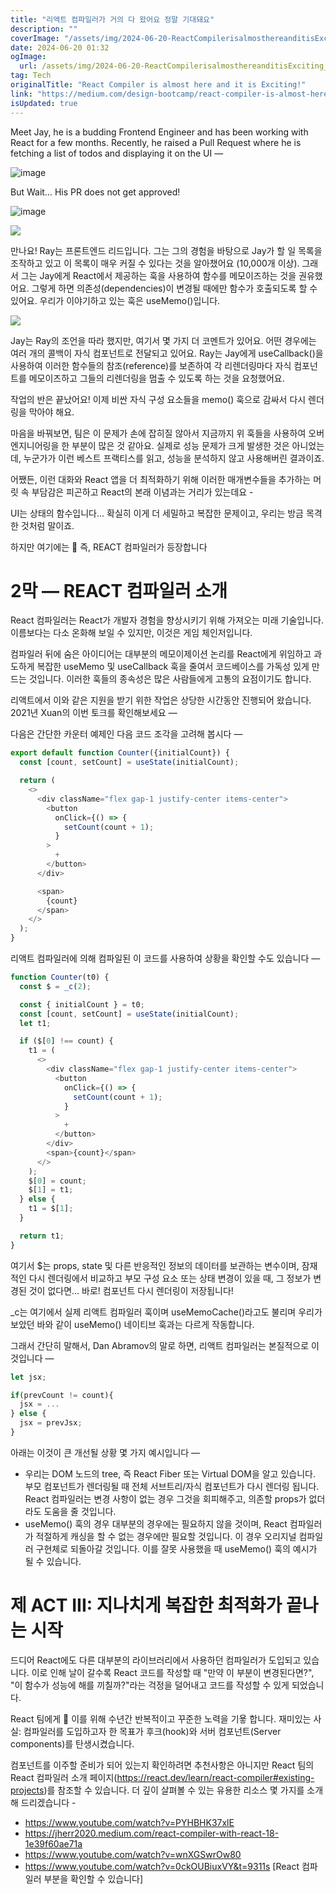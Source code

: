 ```yaml
---
title: "리액트 컴파일러가 거의 다 왔어요 정말 기대돼요"
description: ""
coverImage: "/assets/img/2024-06-20-ReactCompilerisalmosthereanditisExciting_0.png"
date: 2024-06-20 01:32
ogImage:
  url: /assets/img/2024-06-20-ReactCompilerisalmosthereanditisExciting_0.png
tag: Tech
originalTitle: "React Compiler is almost here and it is Exciting!"
link: "https://medium.com/design-bootcamp/react-compiler-is-almost-here-and-it-is-exciting-758ec51d45af"
isUpdated: true
---
```


Meet Jay, he is a budding Frontend Engineer and has been working with React for a few months. Recently, he raised a Pull Request where he is fetching a list of todos and displaying it on the UI —

![image](/assets/img/2024-06-20-ReactCompilerisalmosthereanditisExciting_0.png)

But Wait… His PR does not get approved!

![image](/assets/img/2024-06-20-ReactCompilerisalmosthereanditisExciting_1.png)

<!-- seedividend - 사각형 -->

<ins class="adsbygoogle"
     style="display:block"
     data-ad-client="ca-pub-4877378276818686"
     data-ad-slot="1898504329"
     data-ad-format="auto"
     data-full-width-responsive="true"></ins>

<script>
     (adsbygoogle = window.adsbygoogle || []).push({});
</script>

<img src="/assets/img/2024-06-20-ReactCompilerisalmosthereanditisExciting_2.png" />

만나요! Ray는 프론트엔드 리드입니다. 그는 그의 경험을 바탕으로 Jay가 할 일 목록을 조작하고 있고 이 목록이 매우 커질 수 있다는 것을 알아챘어요 (10,000개 이상). 그래서 그는 Jay에게 React에서 제공하는 훅을 사용하여 함수를 메모이즈하는 것을 권유했어요. 그렇게 하면 의존성(dependencies)이 변경될 때에만 함수가 호출되도록 할 수 있어요. 우리가 이야기하고 있는 훅은 useMemo()입니다.

<img src="/assets/img/2024-06-20-ReactCompilerisalmosthereanditisExciting_3.png" />

Jay는 Ray의 조언을 따라 했지만, 여기서 몇 가지 더 코멘트가 있어요. 어떤 경우에는 여러 개의 콜백이 자식 컴포넌트로 전달되고 있어요. Ray는 Jay에게 useCallback()을 사용하여 이러한 함수들의 참조(reference)를 보존하여 각 리렌더링마다 자식 컴포넌트를 메모이즈하고 그들의 리렌더링을 멈출 수 있도록 하는 것을 요청했어요.

<!-- seedividend - 사각형 -->

<ins class="adsbygoogle"
     style="display:block"
     data-ad-client="ca-pub-4877378276818686"
     data-ad-slot="1898504329"
     data-ad-format="auto"
     data-full-width-responsive="true"></ins>

<script>
     (adsbygoogle = window.adsbygoogle || []).push({});
</script>

작업의 반은 끝났어요! 이제 비싼 자식 구성 요소들을 memo() 훅으로 감싸서 다시 렌더링을 막아야 해요.

마음을 바꿔보면, 팀은 이 문제가 손에 잡히질 않아서 지금까지 위 훅들을 사용하여 오버엔지니어링을 한 부분이 많은 것 같아요. 실제로 성능 문제가 크게 발생한 것은 아니었는데, 누군가가 이런 베스트 프랙티스를 읽고, 성능을 분석하지 않고 사용해버린 결과이죠.

어쨌든, 이런 대화와 React 앱을 더 최적화하기 위해 이러한 매개변수들을 추가하는 머릿 속 부담감은 피곤하고 React의 본래 이념과는 거리가 있는데요 -

UI는 상태의 함수입니다... 확실히 이게 더 세밀하고 복잡한 문제이고, 우리는 방금 목격한 것처럼 말이죠.

<!-- seedividend - 사각형 -->

<ins class="adsbygoogle"
     style="display:block"
     data-ad-client="ca-pub-4877378276818686"
     data-ad-slot="1898504329"
     data-ad-format="auto"
     data-full-width-responsive="true"></ins>

<script>
     (adsbygoogle = window.adsbygoogle || []).push({});
</script>

하지만 여기에는 🚀 즉, REACT 컴파일러가 등장합니다

# 2막 — REACT 컴파일러 소개

React 컴파일러는 React가 개발자 경험을 향상시키기 위해 가져오는 미래 기술입니다. 이름보다는 다소 온화해 보일 수 있지만, 이것은 게임 체인저입니다.

컴파일러 뒤에 숨은 아이디어는 대부분의 메모이제이션 논리를 React에게 위임하고 과도하게 복잡한 useMemo 및 useCallback 훅을 줄여서 코드베이스를 가독성 있게 만드는 것입니다. 이러한 훅들의 종속성은 많은 사람들에게 고통의 요점이기도 합니다.

<!-- seedividend - 사각형 -->

<ins class="adsbygoogle"
     style="display:block"
     data-ad-client="ca-pub-4877378276818686"
     data-ad-slot="1898504329"
     data-ad-format="auto"
     data-full-width-responsive="true"></ins>

<script>
     (adsbygoogle = window.adsbygoogle || []).push({});
</script>

리액트에서 이와 같은 지원을 받기 위한 작업은 상당한 시간동안 진행되어 왔습니다. 2021년 Xuan의 이번 토크를 확인해보세요 —

다음은 간단한 카운터 예제인 다음 코드 조각을 고려해 봅시다 —

```js
export default function Counter({initialCount}) {
  const [count, setCount] = useState(initialCount);

  return (
    <>
      <div className="flex gap-1 justify-center items-center">
        <button
          onClick={() => {
            setCount(count + 1);
          }
        >
          +
        </button>
      </div>

      <span>
        {count}
      </span>
    </>
  );
}
```

리액트 컴파일러에 의해 컴파일된 이 코드를 사용하여 상황을 확인할 수도 있습니다 —

<!-- seedividend - 사각형 -->

<ins class="adsbygoogle"
     style="display:block"
     data-ad-client="ca-pub-4877378276818686"
     data-ad-slot="1898504329"
     data-ad-format="auto"
     data-full-width-responsive="true"></ins>

<script>
     (adsbygoogle = window.adsbygoogle || []).push({});
</script>

```js
function Counter(t0) {
  const $ = _c(2);

  const { initialCount } = t0;
  const [count, setCount] = useState(initialCount);
  let t1;

  if ($[0] !== count) {
    t1 = (
      <>
        <div className="flex gap-1 justify-center items-center">
          <button
            onClick={() => {
              setCount(count + 1);
            }
          >
            +
          </button>
        </div>
        <span>{count}</span>
      </>
    );
    $[0] = count;
    $[1] = t1;
  } else {
    t1 = $[1];
  }

  return t1;
}
```

여기서 $는 props, state 및 다른 반응적인 정보의 데이터를 보관하는 변수이며, 잠재적인 다시 렌더링에서 비교하고 부모 구성 요소 또는 상태 변경이 있을 때, 그 정보가 변경된 것이 없다면... 바로! 컴포넌트 다시 렌더링이 저장됩니다!

\_c는 여기에서 실제 리액트 컴파일러 훅이며 useMemoCache()라고도 불리며 우리가 보았던 바와 같이 useMemo() 네이티브 훅과는 다르게 작동합니다.

그래서 간단히 말해서, Dan Abramov의 말로 하면, 리액트 컴파일러는 본질적으로 이것입니다 —

<!-- seedividend - 사각형 -->

<ins class="adsbygoogle"
     style="display:block"
     data-ad-client="ca-pub-4877378276818686"
     data-ad-slot="1898504329"
     data-ad-format="auto"
     data-full-width-responsive="true"></ins>

<script>
     (adsbygoogle = window.adsbygoogle || []).push({});
</script>

```js
let jsx;

if(prevCount != count){
  jsx = ...
} else {
  jsx = prevJsx;
}
```

아래는 이것이 큰 개선될 상황 몇 가지 예시입니다 —

- 우리는 DOM 노드의 tree, 즉 React Fiber 또는 Virtual DOM을 알고 있습니다. 부모 컴포넌트가 렌더링될 때 전체 서브트리/자식 컴포넌트가 다시 렌더링 됩니다. React 컴파일러는 변경 사항이 없는 경우 그것을 회피해주고, 의존할 props가 없더라도 도움을 줄 것입니다.
- useMemo() 훅의 경우 대부분의 경우에는 필요하지 않을 것이며, React 컴파일러가 적절하게 캐싱을 할 수 없는 경우에만 필요할 것입니다. 이 경우 오리지널 컴파일러 구현체로 되돌아갈 것입니다. 이를 잘못 사용했을 때 useMemo() 훅의 예시가 될 수 있습니다.

# 제 ACT III: 지나치게 복잡한 최적화가 끝나는 시작

<!-- seedividend - 사각형 -->

<ins class="adsbygoogle"
     style="display:block"
     data-ad-client="ca-pub-4877378276818686"
     data-ad-slot="1898504329"
     data-ad-format="auto"
     data-full-width-responsive="true"></ins>

<script>
     (adsbygoogle = window.adsbygoogle || []).push({});
</script>

드디어 React에도 다른 대부분의 라이브러리에서 사용하던 컴파일러가 도입되고 있습니다. 이로 인해 날이 갈수록 React 코드를 작성할 때 "만약 이 부분이 변경된다면?", "이 함수가 성능에 해를 끼칠까?"라는 걱정을 덜어내고 코드를 작성할 수 있게 되었습니다.

React 팀에게 👏 이를 위해 수년간 반복적이고 꾸준한 노력을 기욯 합니다. 재미있는 사실: 컴파일러를 도입하고자 한 목표가 후크(hook)와 서버 컴포넌트(Server components)를 탄생시켰습니다.

컴포넌트를 이주할 준비가 되어 있는지 확인하려면 추천사항은 아니지만 React 팀의 React 컴파일러 소개 페이지(https://react.dev/learn/react-compiler#existing-projects)를 참조할 수 있습니다. 더 깊이 살펴볼 수 있는 유용한 리소스 몇 가지를 소개해 드리겠습니다 -

- https://www.youtube.com/watch?v=PYHBHK37xlE
- https://jherr2020.medium.com/react-compiler-with-react-18-1e39f60ae71a
- https://www.youtube.com/watch?v=wnXGSwrOw80
- https://www.youtube.com/watch?v=0ckOUBiuxVY&t=9311s [React 컴파일러 부분을 확인할 수 있습니다]
